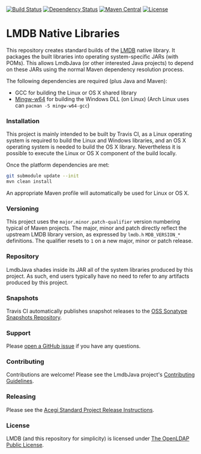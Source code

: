 [![Build Status](https://travis-ci.org/lmdbjava/native.svg?branch=master)](https://travis-ci.org/lmdbjava/native)
[![Dependency Status](https://www.versioneye.com/user/projects/577d1dab91aab50027c6ca38/badge.svg?style=flat-square)](https://www.versioneye.com/user/projects/577d1dab91aab50027c6ca38)
[![Maven Central](https://img.shields.io/maven-central/v/org.lmdbjava/lmdbjava-native-parent.svg?maxAge=3600)](http://search.maven.org/#search%7Cga%7C1%7Cg%3A%22org.lmdbjava%22%20AND%20a%3A%22lmdbjava-native-parent%22)
[![License](https://img.shields.io/badge/license-OpenLDAP-blue.svg?maxAge=2592000)](http://www.openldap.org/software/release/license.html)

# LMDB Native Libraries

This repository creates standard builds of the [LMDB](http://symas.com/mdb/)
native library. It packages the built libraries into operating system-specific
JARs (with POMs). This allows LmdbJava (or other interested Java projects) to
depend on these JARs using the normal Maven dependency resolution process.

The following dependencies are required (plus Java and Maven):

* GCC for building the Linux or OS X shared library
* [Mingw-w64](http://mingw-w64.org/) for building the Windows DLL (on Linux)
  (Arch Linux uses can `pacman -S mingw-w64-gcc`)

### Installation

This project is mainly intended to be built by Travis CI, as a Linux operating
system is required to build the Linux and Windows libraries, and an OS X
operating system is needed to build the OS X library. Nevertheless it is
possible to execute the Linux or OS X component of the build locally.

Once the platform dependencies are met:

```bash
git submodule update --init
mvn clean install
```

An appropriate Maven profile will automatically be used for Linux or OS X.

### Versioning

This project uses the `major.minor.patch-qualifier` version numbering typical
of Maven projects. The major, minor and patch directly reflect the upstream
LMDB library version, as expressed by `lmdb.h` `MDB_VERSION_*` definitions.
The qualifier resets to `1` on a new major, minor or patch release.

### Repository

LmdbJava shades inside its JAR all of the system libraries produced by this
project. As such, end users typically have no need to refer to any artifacts
produced by this project.

### Snapshots

Travis CI automatically publishes snapshot releases to the
[OSS Sonatype Snapshots Repository](https://oss.sonatype.org/content/repositories/snapshots/org/lmdbjava/lmdbjava-native-parent/).

### Support

Please [open a GitHub issue](https://github.com/lmdbjava/native/issues) if you
have any questions.

### Contributing

Contributions are welcome! Please see the LmdbJava project's
[Contributing Guidelines](https://github.com/lmdbjava/lmdbjava/blob/master/CONTRIBUTING.md).

### Releasing

Please see the [Acegi Standard Project Release Instructions](https://github.com/acegi/acegi-standard-project#performing-a-release).

### License
LMDB (and this repository for simplicity) is licensed under
[The OpenLDAP Public License](http://www.openldap.org/software/release/license.html).
